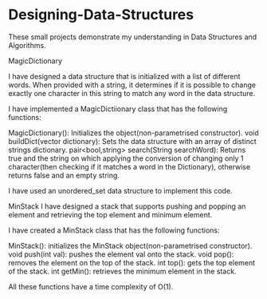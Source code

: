 # Designing-Data-Structures
These small projects demonstrate my understanding in Data Structures and Algorithms.


MagicDictionary

I have designed a data structure that is initialized with a list of different words. When provided with a string, it determines if it is possible to change exactly one character in this string to match any word in the data structure.

I have implemented a MagicDictiionary class that has the following functions:

MagicDictionary(): Initializes the object(non-parametrised constructor).
void buildDict(vector<string> dictionary): Sets the data structure with an array of distinct strings dictionary.
pair<bool,string> search(String searchWord): Returns true and the string on which applying the conversion of changing only 1 character(then checking if it matches a word in the Dictionary), otherwise returns false and an empty string.

I have used an unordered_set data structure to implement this code.


MinStack
I have designed a stack that supports pushing and popping an element and retrieving the top element and minimum element.

I have created a MinStack class that has the following functions:

MinStack(): initializes the MinStack object(non-parametrised constructor).
void push(int val): pushes the element val onto the stack.
void pop(): removes the element on the top of the stack.
int top(): gets the top element of the stack.
int getMin(): retrieves the minimum element in the stack.

All these functions have a time complexity of O(1).







